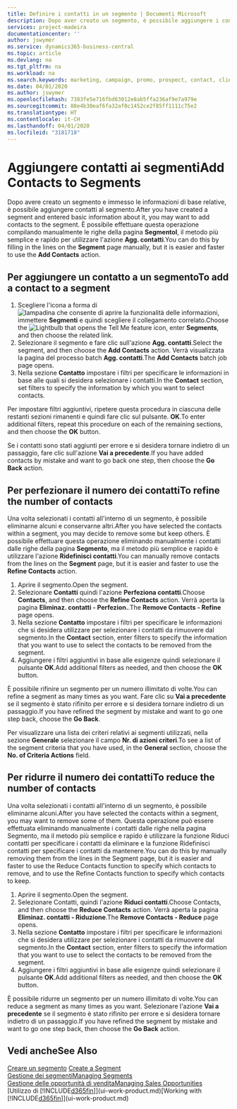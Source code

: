 ```yaml
---
title: Definire i contatti in un segmento | Documenti Microsoft
description: Dopo aver creato un segmento, è possibile aggiungere i contatti al segmento, ad esempio, come parte di una campagna di marketing mirata ai clienti o contatti specifici.
services: project-madeira
documentationcenter: ''
author: jswymer
ms.service: dynamics365-business-central
ms.topic: article
ms.devlang: na
ms.tgt_pltfrm: na
ms.workload: na
ms.search.keywords: marketing, campaign, promo, prospect, contact, client, customer
ms.date: 04/01/2020
ms.author: jswymer
ms.openlocfilehash: 7383fe5e716fbd63012e8ab5ffa236af9e7a979e
ms.sourcegitcommit: 88e4b30eaf6fa32af0c1452ce2f85ff1111c75e2
ms.translationtype: HT
ms.contentlocale: it-CH
ms.lasthandoff: 04/01/2020
ms.locfileid: "3181718"
---
```

# <a name="add-contacts-to-segments"></a><span data-ttu-id="c9426-103">Aggiungere contatti ai segmenti</span><span class="sxs-lookup"><span data-stu-id="c9426-103">Add Contacts to Segments</span></span>
<span data-ttu-id="c9426-104">Dopo avere creato un segmento e immesso le informazioni di base relative, è possibile aggiungere contatti al segmento.</span><span class="sxs-lookup"><span data-stu-id="c9426-104">After you have created a segment and entered basic information about it, you may want to add contacts to the segment.</span></span> <span data-ttu-id="c9426-105">È possibile effettuare questa operazione compilando manualmente le righe della pagina **Segmentol**, il metodo più semplice e rapido per utilizzare l'azione **Agg. contatti**.</span><span class="sxs-lookup"><span data-stu-id="c9426-105">You can do this by filling in the lines on the **Segment** page manually, but it is easier and faster to use the **Add Contacts** action.</span></span>

## <a name="to-add-a-contact-to-a-segment"></a><span data-ttu-id="c9426-106">Per aggiungere un contatto a un segmento</span><span class="sxs-lookup"><span data-stu-id="c9426-106">To add a contact to a segment</span></span>
1. <span data-ttu-id="c9426-107">Scegliere l'icona a forma di ![lampadina che consente di aprire la funzionalità delle informazioni](media/ui-search/search_small.png "Informazioni sull'operazione che si desidera eseguire"), immettere **Segmenti** e quindi scegliere il collegamento correlato.</span><span class="sxs-lookup"><span data-stu-id="c9426-107">Choose the ![Lightbulb that opens the Tell Me feature](media/ui-search/search_small.png "Tell me what you want to do") icon, enter **Segments**, and then choose the related link.</span></span>  
2. <span data-ttu-id="c9426-108">Selezionare il segmento e fare clic sull'azione **Agg. contatti**.</span><span class="sxs-lookup"><span data-stu-id="c9426-108">Select the segment, and then choose the **Add Contacts** action.</span></span> <span data-ttu-id="c9426-109">Verrà visualizzata la pagina del processo batch **Agg. contatti**.</span><span class="sxs-lookup"><span data-stu-id="c9426-109">The **Add Contacts** batch job page opens.</span></span>
3. <span data-ttu-id="c9426-110">Nella sezione **Contatto** impostare i filtri per specificare le informazioni in base alle quali si desidera selezionare i contatti.</span><span class="sxs-lookup"><span data-stu-id="c9426-110">In the **Contact** section, set filters to specify the information by which you want to select contacts.</span></span>

<span data-ttu-id="c9426-111">Per impostare filtri aggiuntivi, ripetere questa procedura in ciascuna delle restanti sezioni rimanenti e quindi fare clic sul pulsante. **OK**.</span><span class="sxs-lookup"><span data-stu-id="c9426-111">To enter additional filters, repeat this procedure on each of the remaining sections, and then choose the **OK** button.</span></span>

<span data-ttu-id="c9426-112">Se i contatti sono stati aggiunti per errore e si desidera tornare indietro di un passaggio, fare clic sull'azione **Vai a precedente**.</span><span class="sxs-lookup"><span data-stu-id="c9426-112">If you have added contacts by mistake and want to go back one step, then choose the **Go Back** action.</span></span>

## <a name="to-refine-the-number-of-contacts"></a><span data-ttu-id="c9426-113">Per perfezionare il numero dei contatti</span><span class="sxs-lookup"><span data-stu-id="c9426-113">To refine the number of contacts</span></span>
<span data-ttu-id="c9426-114">Una volta selezionati i contatti all'interno di un segmento, è possibile eliminarne alcuni e conservarne altri.</span><span class="sxs-lookup"><span data-stu-id="c9426-114">After you have selected the contacts within a segment, you may decide to remove some but keep others.</span></span> <span data-ttu-id="c9426-115">È possibile effettuare questa operazione eliminando manualmente i contatti dalle righe della pagina **Segmento**, ma il metodo più semplice e rapido è utilizzare l'azione **Ridefinisci contatti**.</span><span class="sxs-lookup"><span data-stu-id="c9426-115">You can manually remove contacts from the lines on the **Segment** page, but it is easier and faster to use the **Refine Contacts** action.</span></span>

1. <span data-ttu-id="c9426-116">Aprire il segmento.</span><span class="sxs-lookup"><span data-stu-id="c9426-116">Open the segment.</span></span>
2. <span data-ttu-id="c9426-117">Selezionare **Contatti** quindi l'azione **Perfeziona contatti**.</span><span class="sxs-lookup"><span data-stu-id="c9426-117">Choose **Contacts**, and then choose the **Refine Contacts** action.</span></span> <span data-ttu-id="c9426-118">Verrà aperta la pagina **Eliminaz. contatti - Perfezion.**.</span><span class="sxs-lookup"><span data-stu-id="c9426-118">The **Remove Contacts - Refine** page opens.</span></span>
3. <span data-ttu-id="c9426-119">Nella sezione **Contatto** impostare i filtri per specificare le informazioni che si desidera utilizzare per selezionare i contatti da rimuovere dal segmento.</span><span class="sxs-lookup"><span data-stu-id="c9426-119">In the **Contact** section, enter filters to specify the information that you want to use to select the contacts to be removed from the segment.</span></span>
4. <span data-ttu-id="c9426-120">Aggiungere i filtri aggiuntivi in base alle esigenze quindi selezionare il pulsante **OK**.</span><span class="sxs-lookup"><span data-stu-id="c9426-120">Add additional filters as needed, and then choose the **OK** button.</span></span>

<span data-ttu-id="c9426-121">È possibile rifinire un segmento per un numero illimitato di volte.</span><span class="sxs-lookup"><span data-stu-id="c9426-121">You can refine a segment as many times as you want.</span></span> <span data-ttu-id="c9426-122">Fare clic su **Vai a precedente** se il segmento è stato rifinito per errore e si desidera tornare indietro di un passaggio.</span><span class="sxs-lookup"><span data-stu-id="c9426-122">If you have refined the segment by mistake and want to go one step back, choose the **Go Back**.</span></span>

<span data-ttu-id="c9426-123">Per visualizzare una lista dei criteri relativi ai segmenti utilizzati, nella sezione **Generale** selezionare il campo **Nr. di azioni criteri**.</span><span class="sxs-lookup"><span data-stu-id="c9426-123">To see a list of the segment criteria that you have used, in the **General** section, choose the **No. of Criteria Actions** field.</span></span>

## <a name="to-reduce-the-number-of-contacts"></a><span data-ttu-id="c9426-124">Per ridurre il numero dei contatti</span><span class="sxs-lookup"><span data-stu-id="c9426-124">To reduce the number of contacts</span></span>
<span data-ttu-id="c9426-125">Una volta selezionati i contatti all'interno di un segmento, è possibile eliminarne alcuni.</span><span class="sxs-lookup"><span data-stu-id="c9426-125">After you have selected the contacts within a segment, you may want to remove some of them.</span></span> <span data-ttu-id="c9426-126">Questa operazione può essere effettuata eliminando manualmente i contatti dalle righe nella pagina Segmento, ma il metodo più semplice e rapido è utilizzare la funzione Riduci contatti per specificare i contatti da eliminare e la funzione Ridefinisci contatti per specificare i contatti da mantenere.</span><span class="sxs-lookup"><span data-stu-id="c9426-126">You can do this by manually removing them from the lines in the Segment page, but it is easier and faster to use the Reduce Contacts function to specify which contacts to remove, and to use the Refine Contacts function to specify which contacts to keep.</span></span>

1. <span data-ttu-id="c9426-127">Aprire il segmento.</span><span class="sxs-lookup"><span data-stu-id="c9426-127">Open the segment.</span></span>
2. <span data-ttu-id="c9426-128">Selezionare Contatti, quindi l'azione **Riduci contatti**.</span><span class="sxs-lookup"><span data-stu-id="c9426-128">Choose Contacts, and then choose the **Reduce Contacts** action.</span></span> <span data-ttu-id="c9426-129">Verrà aperta la pagina **Eliminaz. contatti - Riduzione**.</span><span class="sxs-lookup"><span data-stu-id="c9426-129">The **Remove Contacts - Reduce** page opens.</span></span>
3. <span data-ttu-id="c9426-130">Nella sezione **Contatto** impostare i filtri per specificare le informazioni che si desidera utilizzare per selezionare i contatti da rimuovere dal segmento.</span><span class="sxs-lookup"><span data-stu-id="c9426-130">In the **Contact** section, enter filters to specify the information that you want to use to select the contacts to be removed from the segment.</span></span>
4. <span data-ttu-id="c9426-131">Aggiungere i filtri aggiuntivi in base alle esigenze quindi selezionare il pulsante **OK**.</span><span class="sxs-lookup"><span data-stu-id="c9426-131">Add additional filters as needed, and then choose the **OK** button.</span></span>

<span data-ttu-id="c9426-132">È possibile ridurre un segmento per un numero illimitato di volte.</span><span class="sxs-lookup"><span data-stu-id="c9426-132">You can reduce a segment as many times as you want.</span></span> <span data-ttu-id="c9426-133">Selezionare l'azione **Vai a precedente** se il segmento è stato rifinito per errore e si desidera tornare indietro di un passaggio.</span><span class="sxs-lookup"><span data-stu-id="c9426-133">If you have refined the segment by mistake and want to go one step back, then choose the **Go Back** action.</span></span>

## <a name="see-also"></a><span data-ttu-id="c9426-134">Vedi anche</span><span class="sxs-lookup"><span data-stu-id="c9426-134">See Also</span></span>
<span data-ttu-id="c9426-135">[Creare un segmento](marketing-how-create-segment.md) </span><span class="sxs-lookup"><span data-stu-id="c9426-135">[Create a Segment](marketing-how-create-segment.md) </span></span>  
[<span data-ttu-id="c9426-136">Gestione dei segmenti</span><span class="sxs-lookup"><span data-stu-id="c9426-136">Managing Segments</span></span>](marketing-segments.md)  
[<span data-ttu-id="c9426-137">Gestione delle opportunità di vendita</span><span class="sxs-lookup"><span data-stu-id="c9426-137">Managing Sales Opportunities</span></span>](marketing-manage-sales-opportunities.md)  
<span data-ttu-id="c9426-138">[Utilizzo di [!INCLUDE[d365fin](includes/d365fin_md.md)]](ui-work-product.md)</span><span class="sxs-lookup"><span data-stu-id="c9426-138">[Working with [!INCLUDE[d365fin](includes/d365fin_md.md)]](ui-work-product.md)</span></span>  
